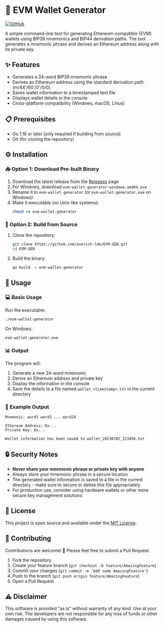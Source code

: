 # 🔐 EVM Wallet Generator

[![GitHub](https://img.shields.io/badge/GitHub-Repository-blue?style=for-the-badge&logo=github)](https://github.com/exorich-lab/EVM-GEN)


A simple command-line tool for generating Ethereum-compatible (EVM) wallets using BIP39 mnemonics and BIP44 derivation paths. The tool generates a mnemonic phrase and derives an Ethereum address along with its private key.

## ✨ Features

- Generates a 24-word BIP39 mnemonic phrase
- Derives an Ethereum address using the standard derivation path (m/44'/60'/0'/0/0)
- Saves wallet information to a timestamped text file
- Displays wallet details in the console
- Cross-platform compatibility (Windows, macOS, Linux)

## 📋 Prerequisites

- Go 1.16 or later (only required if building from source)
- Git (for cloning the repository)

## ⚙️ Installation

### 📥 Option 1: Download Pre-built Binary

1. Download the latest release from the [Releases](https://github.com/yourusername/evm-wallet-generator/releases) page
2. For Windows, download `evm-wallet-generator-windows-amd64.exe`
3. Rename it to `evm-wallet-generator` (or `evm-wallet-generator.exe` on Windows)
4. Make it executable (on Unix-like systems):
   ```bash
   chmod +x evm-wallet-generator
   ```

### 🔧 Option 2: Build from Source

1. Clone the repository:
   ```bash
   git clone https://github.com/exorich-lab/EVM-GEN.git
   cd EVM-GEN
   ```

2. Build the binary:
   ```bash
   go build -o evm-wallet-generator
   ```

## 🚀 Usage

### 💻 Basic Usage

Run the executable:

```bash
./evm-wallet-generator
```

On Windows:
```cmd
evm-wallet-generator.exe
```

### 📊 Output

The program will:
1. Generate a new 24-word mnemonic
2. Derive an Ethereum address and private key
3. Display the information in the console
4. Save the details to a file named `wallet_<timestamp>.txt` in the current directory

### 📝 Example Output

```
Mnemonic: word1 word2 ... word24

Ethereum Address: 0x...
Private Key: 0x...

Wallet information has been saved to wallet_20230702_123456.txt
```

## 🔒 Security Notes

- **Never share your mnemonic phrase or private key with anyone**
- Always store your mnemonic phrase in a secure location
- The generated wallet information is saved to a file in the current directory - make sure to secure or delete this file appropriately
- For production use, consider using hardware wallets or other more secure key management solutions

## 📜 License

This project is open source and available under the [MIT License](LICENSE).

## 🤝 Contributing

Contributions are welcome! 🙌 Please feel free to submit a Pull Request.

1. Fork the repository
2. Create your feature branch (`git checkout -b feature/AmazingFeature`)
3. Commit your changes (`git commit -m 'Add some AmazingFeature'`)
4. Push to the branch (`git push origin feature/AmazingFeature`)
5. Open a Pull Request

## ⚠️ Disclaimer

This software is provided "as is" without warranty of any kind. Use at your own risk. The developers are not responsible for any loss of funds or other damages caused by using this software.
